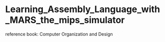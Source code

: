 # Learning_Assembly_Language_with_MARS_the_mips_simulator
reference book:  Computer Organization and Design  
